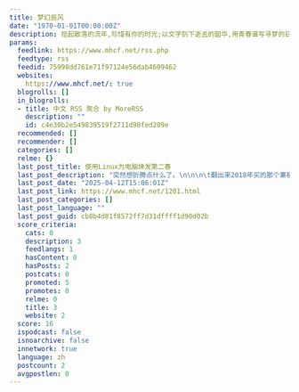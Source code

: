 ```yaml
---
title: 梦幻辰风
date: "1970-01-01T00:00:00Z"
description: 拾起散落的流年,珍惜有你的时光;以文字刻下逝去的韶华,用青春谱写寻梦的日子
params:
  feedlink: https://www.mhcf.net/rss.php
  feedtype: rss
  feedid: 75998dd761e71f97124e56dab4609462
  websites:
    https://www.mhcf.net/: true
  blogrolls: []
  in_blogrolls:
  - title: 中文 RSS 聚合 by MoreRSS
    description: ""
    id: c4e30b2e549839519f2711d98fed209e
  recommended: []
  recommender: []
  categories: []
  relme: {}
  last_post_title: 使用Linux为电脑焕发第二春
  last_post_description: "突然想折腾点什么了。\n\n\n\t翻出来2018年买的那个寨板，看着整个后背都是电池的平板电脑，突然开始手痒了。\n\n\n\t——特别是看到中柏的淘宝店显示拟于20"
  last_post_date: "2025-04-12T15:06:01Z"
  last_post_link: https://www.mhcf.net/1201.html
  last_post_categories: []
  last_post_language: ""
  last_post_guid: cb8b4d81f8572ff7d31dffff1d90d02b
  score_criteria:
    cats: 0
    description: 3
    feedlangs: 1
    hasContent: 0
    hasPosts: 2
    postcats: 0
    promoted: 5
    promotes: 0
    relme: 0
    title: 3
    website: 2
  score: 16
  ispodcast: false
  isnoarchive: false
  innetwork: true
  language: zh
  postcount: 2
  avgpostlen: 0
---
```

